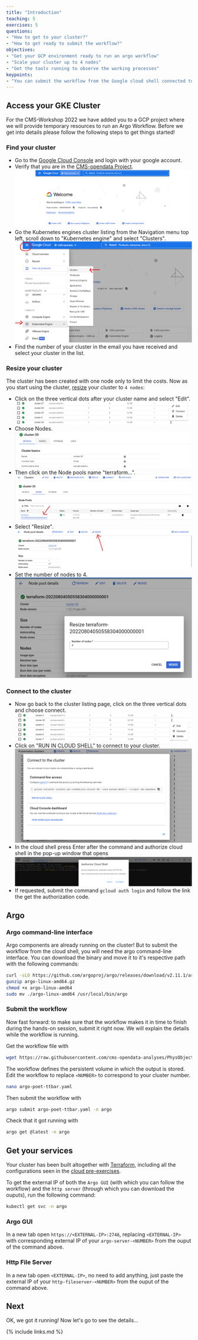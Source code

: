 ```yaml
---
title: "Introduction"
teaching: 5
exercises: 5
questions:
- "How to get to your cluster?"
- "How to get ready to submit the workflow?"
objectives:
- "Get your GCP environment ready to run an argo workflow"
- "Scale your cluster up to 4 nodes"
- "Get the tools running to observe the working processes"
keypoints:
- "You can submit the workflow from the Google cloud shell connected to your cluster."
---
```


## Access your GKE Cluster
For the CMS-Workshop 2022 we have added you to a GCP project where we will provide temporary resources to run an Argo Workflow. Before we get into details please follow the following steps to get things started!

### Find your cluster
* Go to the [Google Cloud Console](https://www.google.com/url?sa=t&rct=j&q=&esrc=s&source=web&cd=&cad=rja&uact=8&ved=2ahUKEwiT1aCX6av5AhWKtYQIHYGlASQQjBB6BAgEEAE&url=https%3A%2F%2Fconsole.cloud.google.com%2F%3Fhl%3Des&usg=AOvVaw32wCy6el4RVbIZO1m5wyNI) and login with your google account.
* Verify that you are in the [CMS-opendata Project](https://console.cloud.google.com/welcome?project=cms-opendata).
![](../fig/gcp2.PNG)
* Go the Kubernetes engines cluster listing from the Navigation menu top left, scroll down to "Kubernetes engine" and select "Clusters".
![](../fig/gcp3.png)
* Find the number of your cluster in the email you have received and select your cluster in the list.

### Resize your cluster
The cluster has been created with one node only to limit the costs. Now as you start using the cluster, [resize](https://cloud.google.com/kubernetes-engine/docs/how-to/resizing-a-cluster) your cluster to ```4 nodes```:
* Click on the three vertical dots after your cluster name and select "Edit".
![](../fig/gke1.png)
* Choose Nodes.
![](../fig/gke2.png)
* Then click on the Node pools name "terraform...".
![](../fig/gke3.png)
* Select "Resize".
![](../fig/gke4.png)
* Set the number of nodes to 4.
![](../fig/gke5.png)

### Connect to the cluster
* Now go back to the cluster listing page, click on the three vertical dots and choose connect.
![](../fig/gke6.png)
* Click on "RUN IN CLOUD SHELL" to connect to your cluster.
![](../fig/gke7.png)
* In the cloud shell press Enter after the command and authorize cloud shell in the pop-up window that opens
![](../fig/gke8.png)
* If requested, submit the command `gcloud auth login` and follow the link the get the authorization code.

## Argo

### Argo command-line interface
Argo components are already running on the cluster! But to submit the workflow from the cloud shell, you will need the argo command-line interface. You can download the binary and move it to it's respective path with the following commands:

```bash
curl -sLO https://github.com/argoproj/argo/releases/download/v2.11.1/argo-linux-amd64.gz
gunzip argo-linux-amd64.gz
chmod +x argo-linux-amd64
sudo mv ./argo-linux-amd64 /usr/local/bin/argo
```

### Submit the workflow
Now fast forward: to make sure that the workflow makes it in time to finish during the hands-on session, submit it right now. We will explain the details while the workflow is running.

Get the workflow file with

```bash
wget https://raw.githubusercontent.com/cms-opendata-analyses/PhysObjectExtractorTool/odws2022-ttbaljets-prod/PhysObjectExtractor/cloud/argo-poet-ttbar.yaml
```

The workflow defines the persistent volume in which the output is stored. Edit the workflow to replace `<NUMBER>` to correspond to your cluster number. 

```bash
nano argo-poet-ttbar.yaml
```

Then submit the workflow with

```bash
argo submit argo-poet-ttbar.yaml -n argo
```

Check that it got running with

```bash
argo get @latest -n argo
```



## Get your services
Your cluster has been built altogether with [Terraform](https://www.terraform.io), including all the configurations seen in the [cloud pre-exercises](https://cms-opendata-workshop.github.io/workshop2022-lesson-introcloud/). 

To get the external IP of both the `Argo GUI` (with which you can follow the workflow) and the `http server` (through which you can download the ouputs), run the following command:

```bash
kubectl get svc -n argo
```

### Argo GUI
In a new tab open ```https://<EXTERNAL-IP>:2746```, replacing `<EXTERNAL-IP>` with corresponding external IP of your `argo-server-<NUMBER>` from the ouput of the command above.

### Http File Server
In a new tab open ```<EXTERNAL-IP>```, no need to add anything, just paste the external IP of your `http-fileserver-<NUMBER>` from the ouput of the command above.


## Next

OK, we got it running! Now let's go to see the details...

{% include links.md %}


